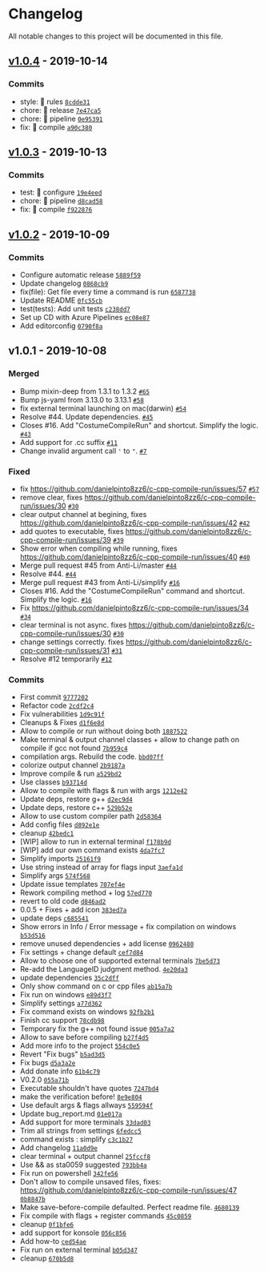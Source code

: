 # Changelog

All notable changes to this project will be documented in this file.

## [v1.0.4](https://github.com/danielpinto8zz6/c-cpp-compile-run/compare/v1.0.3...v1.0.4) - 2019-10-14

### Commits

- style: 💄 rules [`8cdde31`](https://github.com/danielpinto8zz6/c-cpp-compile-run/commit/8cdde31beaee80c894c315c1b6e3e8843b416e05)
- chore: 🤖 release [`7e47ca5`](https://github.com/danielpinto8zz6/c-cpp-compile-run/commit/7e47ca5b5b2ce90ae8e2938bdc0f1962910ea2bb)
- chore: 🤖 pipeline [`0e95391`](https://github.com/danielpinto8zz6/c-cpp-compile-run/commit/0e953914ca4f3567bf7c3f2b6a5b0028656d2fb0)
- fix: 🐛 compile [`a90c380`](https://github.com/danielpinto8zz6/c-cpp-compile-run/commit/a90c3808ff8c9a0188b4f989db4b58b80ee376ba)

## [v1.0.3](https://github.com/danielpinto8zz6/c-cpp-compile-run/compare/v1.0.2...v1.0.3) - 2019-10-13

### Commits

- test: 💍 configure [`19e4eed`](https://github.com/danielpinto8zz6/c-cpp-compile-run/commit/19e4eedb9aa0c747e22423cd9d06bf2e57b91b0b)
- chore: 🤖 pipeline [`d8cad58`](https://github.com/danielpinto8zz6/c-cpp-compile-run/commit/d8cad589aa99b1a73a8f4e40fd50c75c429a573b)
- fix: 🐛 compile [`f922876`](https://github.com/danielpinto8zz6/c-cpp-compile-run/commit/f922876f580363ccdb0ebbe4237fcf64b87722a3)

## [v1.0.2](https://github.com/danielpinto8zz6/c-cpp-compile-run/compare/v1.0.1...v1.0.2) - 2019-10-09

### Commits

- Configure automatic release [`5889f59`](https://github.com/danielpinto8zz6/c-cpp-compile-run/commit/5889f5976024c993c40bb9861a9ea0829aa76d75)
- Update changelog [`0868cb9`](https://github.com/danielpinto8zz6/c-cpp-compile-run/commit/0868cb901c5602ec0762f17460fd796be627fff2)
- fix(file): Get file every time a command is run [`6587738`](https://github.com/danielpinto8zz6/c-cpp-compile-run/commit/658773847d1e030380cec4f9b6c4566e84c5aa90)
- Update README [`0fc55cb`](https://github.com/danielpinto8zz6/c-cpp-compile-run/commit/0fc55cb80fa0ec15be26093abb92f54073527e2d)
- test(tests): Add unit tests [`c238dd7`](https://github.com/danielpinto8zz6/c-cpp-compile-run/commit/c238dd700d8e5324969b656720b2c8967c1aaa47)
- Set up CD with Azure Pipelines [`ec08e87`](https://github.com/danielpinto8zz6/c-cpp-compile-run/commit/ec08e877f51a0644af14962d1744df1ef5330fb6)
- Add editorconfig [`0790f8a`](https://github.com/danielpinto8zz6/c-cpp-compile-run/commit/0790f8a2a582498a24aa1684bc9fa50e6aefbe34)

## v1.0.1 - 2019-10-08

### Merged

- Bump mixin-deep from 1.3.1 to 1.3.2 [`#65`](https://github.com/danielpinto8zz6/c-cpp-compile-run/pull/65)
- Bump js-yaml from 3.13.0 to 3.13.1 [`#58`](https://github.com/danielpinto8zz6/c-cpp-compile-run/pull/58)
- fix external terminal launching on mac(darwin) [`#54`](https://github.com/danielpinto8zz6/c-cpp-compile-run/pull/54)
- Resolve #44. Update dependencies. [`#45`](https://github.com/danielpinto8zz6/c-cpp-compile-run/pull/45)
- Closes #16. Add "CostumeCompileRun" and shortcut. Simplify the logic. [`#43`](https://github.com/danielpinto8zz6/c-cpp-compile-run/pull/43)
- Add support for .cc suffix [`#11`](https://github.com/danielpinto8zz6/c-cpp-compile-run/pull/11)
- Change invalid argument call `'` to `"`. [`#7`](https://github.com/danielpinto8zz6/c-cpp-compile-run/pull/7)

### Fixed

- fix https://github.com/danielpinto8zz6/c-cpp-compile-run/issues/57 [`#57`](https://github.com/danielpinto8zz6/c-cpp-compile-run/issues/57)
- remove clear, fixes https://github.com/danielpinto8zz6/c-cpp-compile-run/issues/30 [`#30`](https://github.com/danielpinto8zz6/c-cpp-compile-run/issues/30)
- clear output channel at begining, fixes https://github.com/danielpinto8zz6/c-cpp-compile-run/issues/42 [`#42`](https://github.com/danielpinto8zz6/c-cpp-compile-run/issues/42)
- add quotes to executable, fixes https://github.com/danielpinto8zz6/c-cpp-compile-run/issues/39 [`#39`](https://github.com/danielpinto8zz6/c-cpp-compile-run/issues/39)
- Show error when compiling while running, fixes https://github.com/danielpinto8zz6/c-cpp-compile-run/issues/40 [`#40`](https://github.com/danielpinto8zz6/c-cpp-compile-run/issues/40)
- Merge pull request #45 from Anti-Li/master [`#44`](https://github.com/danielpinto8zz6/c-cpp-compile-run/issues/44)
- Resolve #44. [`#44`](https://github.com/danielpinto8zz6/c-cpp-compile-run/issues/44)
- Merge pull request #43 from Anti-Li/simplify [`#16`](https://github.com/danielpinto8zz6/c-cpp-compile-run/issues/16)
- Closes #16. Add the "CostumeCompileRun" command and shortcut. Simplify the logic. [`#16`](https://github.com/danielpinto8zz6/c-cpp-compile-run/issues/16)
- Fix https://github.com/danielpinto8zz6/c-cpp-compile-run/issues/34 [`#34`](https://github.com/danielpinto8zz6/c-cpp-compile-run/issues/34)
- clear terminal is not async. fixes https://github.com/danielpinto8zz6/c-cpp-compile-run/issues/30 [`#30`](https://github.com/danielpinto8zz6/c-cpp-compile-run/issues/30)
- change settings correctly. fixes https://github.com/danielpinto8zz6/c-cpp-compile-run/issues/31 [`#31`](https://github.com/danielpinto8zz6/c-cpp-compile-run/issues/31)
- Resolve #12 temporarily [`#12`](https://github.com/danielpinto8zz6/c-cpp-compile-run/issues/12)

### Commits

- First commit [`9777202`](https://github.com/danielpinto8zz6/c-cpp-compile-run/commit/97772024204eb84cba00e49273392932f6b1c79d)
- Refactor code [`2cdf2c4`](https://github.com/danielpinto8zz6/c-cpp-compile-run/commit/2cdf2c4dd1e2e960db24fe9b4bdc8f9bc458b783)
- Fix vulnerabilities [`1d9c91f`](https://github.com/danielpinto8zz6/c-cpp-compile-run/commit/1d9c91f8c4a9fc36d144ec77772511d9f8c5f878)
- Cleanups & Fixes [`d1f6e8d`](https://github.com/danielpinto8zz6/c-cpp-compile-run/commit/d1f6e8d6c2d52f085de4eed54b62ead32a85287d)
- Allow to compile or run without doing both [`1887522`](https://github.com/danielpinto8zz6/c-cpp-compile-run/commit/1887522fc9c581028631b220fc241f661652bcf3)
- Make terminal & output channel classes + allow to change path on compile if gcc not found [`7b959c4`](https://github.com/danielpinto8zz6/c-cpp-compile-run/commit/7b959c4daad5758b26a1269cecd65e0bd4fe4c13)
-  compilation args. Rebuild the code. [`bbd07ff`](https://github.com/danielpinto8zz6/c-cpp-compile-run/commit/bbd07ff66a403969e64cea9e120370f1689b5c96)
- colorize output channel [`2b9187a`](https://github.com/danielpinto8zz6/c-cpp-compile-run/commit/2b9187a0fff4ff16f54497f89742a41e3c04f706)
- Improve compile & run [`a529bd2`](https://github.com/danielpinto8zz6/c-cpp-compile-run/commit/a529bd2fa5f424ce8b7feb0a07efba443a6fc42f)
- Use classes [`b93714d`](https://github.com/danielpinto8zz6/c-cpp-compile-run/commit/b93714d17a580e1c744a9bc505cf9fb63f125f0f)
- Allow to compile with flags & run with args [`1212e42`](https://github.com/danielpinto8zz6/c-cpp-compile-run/commit/1212e42d8bb596be884c5d4f3717644e164ed5b1)
- Update deps, restore g++ [`d2ec9d4`](https://github.com/danielpinto8zz6/c-cpp-compile-run/commit/d2ec9d4950084bda8202acac61118c5f3d5765fd)
- Update deps, restore c++ [`529b52e`](https://github.com/danielpinto8zz6/c-cpp-compile-run/commit/529b52eae8c08bfbfb9105d2132ec4cf9dd0e45e)
- Allow to use custom compiler path [`2d58364`](https://github.com/danielpinto8zz6/c-cpp-compile-run/commit/2d583643ab3a9e708a09d50d64cbc6715121f1ce)
- Add config files [`d892e1e`](https://github.com/danielpinto8zz6/c-cpp-compile-run/commit/d892e1e1812e2571be7e1269d2abf64876f5d90f)
- cleanup [`42bedc1`](https://github.com/danielpinto8zz6/c-cpp-compile-run/commit/42bedc15edf3af28c3e4b6a96a4a96e43f66f567)
- [WIP] allow to run in external terminal [`f178b9d`](https://github.com/danielpinto8zz6/c-cpp-compile-run/commit/f178b9da2d351fc494a95ea8169e3db53b489589)
- [WIP] add our own command exists [`4da7fc7`](https://github.com/danielpinto8zz6/c-cpp-compile-run/commit/4da7fc7068d7f3c56c8e37ac575900cf31b10de0)
- Simplify imports [`25161f9`](https://github.com/danielpinto8zz6/c-cpp-compile-run/commit/25161f9f64b06eea0f0d40eccced8f0b33c10ae3)
- Use string instead of array for flags input [`3aefa1d`](https://github.com/danielpinto8zz6/c-cpp-compile-run/commit/3aefa1d4cc5d260ccd1d3352606081e8edfde12d)
- Simplify args [`574f568`](https://github.com/danielpinto8zz6/c-cpp-compile-run/commit/574f568a4957c7582a6a744555a0cb67b40123d0)
- Update issue templates [`707ef4e`](https://github.com/danielpinto8zz6/c-cpp-compile-run/commit/707ef4e8b1390f7a07061a6ae6c81e973c86db87)
- Rework compiling method + log [`57ed770`](https://github.com/danielpinto8zz6/c-cpp-compile-run/commit/57ed7707bd08959ae23618ba895b8f2694445ae6)
- revert to old code [`d846ad2`](https://github.com/danielpinto8zz6/c-cpp-compile-run/commit/d846ad29f59a0b57aa107301e716ae53a10a0f25)
- 0.0.5 + Fixes + add icon [`383ed7a`](https://github.com/danielpinto8zz6/c-cpp-compile-run/commit/383ed7a3fccb2192302cc54b7ac51161774509ae)
- update deps [`c685541`](https://github.com/danielpinto8zz6/c-cpp-compile-run/commit/c685541decf0c7421298cf9fe0ff104b34ccea19)
- Show errors in Info / Error message + fix compilation on windows [`b53d516`](https://github.com/danielpinto8zz6/c-cpp-compile-run/commit/b53d51645b8c880612361460c96d7a4dd1416cca)
- remove unused dependencies + add license [`0962480`](https://github.com/danielpinto8zz6/c-cpp-compile-run/commit/096248070852df5c86d0d58f5f6a611369db9e76)
- Fix settings + change default [`cef7d84`](https://github.com/danielpinto8zz6/c-cpp-compile-run/commit/cef7d849113021fedda17e9d74e3c9fe845f6f23)
- Allow to choose one of supported external terminals [`7be5d73`](https://github.com/danielpinto8zz6/c-cpp-compile-run/commit/7be5d73e93334c6b71422c0c410621e841193138)
- Re-add the LanguageID judgment method. [`4e20da3`](https://github.com/danielpinto8zz6/c-cpp-compile-run/commit/4e20da3ffdcbedca7c2adc4d3f34d4b3f67c0ecd)
- update dependencies [`35c2dff`](https://github.com/danielpinto8zz6/c-cpp-compile-run/commit/35c2dff47f2555054d2f1835bb16ade11a61b6e4)
- Only show command on c or cpp files [`ab15a7b`](https://github.com/danielpinto8zz6/c-cpp-compile-run/commit/ab15a7b659ea8340ee52a2087ac450fb7d4ac8e7)
- Fix run on windows [`e89d3f7`](https://github.com/danielpinto8zz6/c-cpp-compile-run/commit/e89d3f78f951ffb76d7c1d8eace752280c6f9368)
- Simplify settings [`a77d362`](https://github.com/danielpinto8zz6/c-cpp-compile-run/commit/a77d362b6dfb42eb99878e81b9ad446a51c9b135)
- Fix command exists on windows [`92fb2b1`](https://github.com/danielpinto8zz6/c-cpp-compile-run/commit/92fb2b105dd583dfaead8a7b41c6453bcefe62c0)
- Finish cc support [`78cdb98`](https://github.com/danielpinto8zz6/c-cpp-compile-run/commit/78cdb98442fb1e699d943028999514b82d46d6bb)
- Temporary fix the g++ not found issue [`005a7a2`](https://github.com/danielpinto8zz6/c-cpp-compile-run/commit/005a7a292f47d049ef50b95a1a6393587459b30c)
- Allow to save before compiling [`b27f4d5`](https://github.com/danielpinto8zz6/c-cpp-compile-run/commit/b27f4d5e65b9a5f8ae4ce9fc11ef00b75fdadcbb)
- Add more info to the project [`554c0e5`](https://github.com/danielpinto8zz6/c-cpp-compile-run/commit/554c0e50cd2ca26499c9c622951167fe449cf2f8)
- Revert "Fix bugs" [`b5ad3d5`](https://github.com/danielpinto8zz6/c-cpp-compile-run/commit/b5ad3d58cd7b19cb49086421b24737969f4f9972)
- Fix bugs [`d5a3a2e`](https://github.com/danielpinto8zz6/c-cpp-compile-run/commit/d5a3a2ea3d31e792f0237410a66a89303d280fac)
- Add donate info [`61b4c79`](https://github.com/danielpinto8zz6/c-cpp-compile-run/commit/61b4c79ec96fa221a97af64fbc6430ed95200f06)
- V0.2.0 [`055a71b`](https://github.com/danielpinto8zz6/c-cpp-compile-run/commit/055a71b828a8d20af35a23c6f31bef63ce0f013f)
- Executable shouldn't have quotes [`7247bd4`](https://github.com/danielpinto8zz6/c-cpp-compile-run/commit/7247bd4646a82bb8590acf3f9fb46a2ab518ce63)
- make the verification before! [`8e9e804`](https://github.com/danielpinto8zz6/c-cpp-compile-run/commit/8e9e804128659e682802ce24deb3586af5e3b827)
- Use default args & flags allways [`559594f`](https://github.com/danielpinto8zz6/c-cpp-compile-run/commit/559594f0b83969681db8fcd965fd82bcd6b158a2)
- Update bug_report.md [`01e017a`](https://github.com/danielpinto8zz6/c-cpp-compile-run/commit/01e017ac00461c3b9509060a7140bd88128def0c)
- Add support for more terminals [`33dad03`](https://github.com/danielpinto8zz6/c-cpp-compile-run/commit/33dad0387baf413c634e9ad13602457476b428c0)
- Trim all strings from settings [`6fedcc5`](https://github.com/danielpinto8zz6/c-cpp-compile-run/commit/6fedcc57af03cd4853c9cf5803c3fc4a319bd273)
- command exists : simplify [`c3c1b27`](https://github.com/danielpinto8zz6/c-cpp-compile-run/commit/c3c1b27d67372325e1ce3a26b471be4b6bdd8b26)
- Add changelog [`11a0d9e`](https://github.com/danielpinto8zz6/c-cpp-compile-run/commit/11a0d9e7e8208f13858a12506efcff077bc2fb78)
- clear terminal + output channel [`25fccf8`](https://github.com/danielpinto8zz6/c-cpp-compile-run/commit/25fccf8d0aaad85efe8434bbe2949d6e92b509d9)
- Use && as sta0059 suggested [`793bb4a`](https://github.com/danielpinto8zz6/c-cpp-compile-run/commit/793bb4a67774eeca6f9817d51fd12d14e1d8bd6e)
- Fix run on powershell [`342fe56`](https://github.com/danielpinto8zz6/c-cpp-compile-run/commit/342fe5635b21b22442779a7483fa71f11fc30802)
- Don't allow to compile unsaved files, fixes: https://github.com/danielpinto8zz6/c-cpp-compile-run/issues/47 [`0b8847b`](https://github.com/danielpinto8zz6/c-cpp-compile-run/commit/0b8847bbb3707c62fe07871f3dbfd3ea249d0375)
- Make save-before-compile defaulted. Perfect readme file. [`4680139`](https://github.com/danielpinto8zz6/c-cpp-compile-run/commit/468013980529eb18ee3bd31c627074dbf974a68a)
- Fix compile with flags +  register commands [`45c0859`](https://github.com/danielpinto8zz6/c-cpp-compile-run/commit/45c0859201637bdeb7abde7c593e6e0938963bf2)
- cleanup [`0f1bfe6`](https://github.com/danielpinto8zz6/c-cpp-compile-run/commit/0f1bfe6404a25433c3c6d28f30b687ccb85fd7e8)
- add support for konsole [`056c856`](https://github.com/danielpinto8zz6/c-cpp-compile-run/commit/056c8561aed3f9c9bc76cee72f4534fc69bb0992)
- Add how-to [`ced54ae`](https://github.com/danielpinto8zz6/c-cpp-compile-run/commit/ced54ae41df703752ea004340a1e8d423bbf7d57)
- Fix run on external terminal [`b05d347`](https://github.com/danielpinto8zz6/c-cpp-compile-run/commit/b05d3477a39daa8bb3cd573cbeee49108e7a2066)
- cleanup [`670b5d8`](https://github.com/danielpinto8zz6/c-cpp-compile-run/commit/670b5d8ee3344dfda196a58087c1c4f7c76dde9d)
